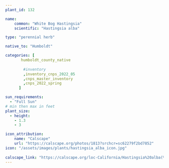 ```yaml
---
plant_id: 132

name: 
    common: "White Bog Hastingsia" 
    scientific: "Hastingsia alba"  

type: "perennial herb"

native_to: "Humboldt"

categories: [
       humboldt_county_native
        
        #inventory 
        ,inventory_cnps_2022_05
        ,cnps_master_inventory
        ,cnps_2022_spring
      ]

sun_requirements:
  - "Full Sun"
# min then max in feet
plant_size:
  - height: 
    - 1.3
    - 3

icon_attribution: 
    name: "Calscape"
    url: "https://calscape.org/photos/1813?srchcr=sc62279f2bd7852"
icon: "/assets/images/plants/hastingsia_alba_icon.jpg"
 
calscape_link: "https://calscape.org/loc-California/Hastingsia%20alba(%20)"
---
```


